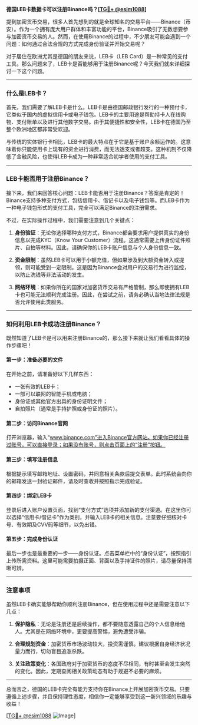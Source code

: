 **德国LEB卡数据卡可以注册Binance吗？[[TG💪+ @esim1088](https://t.me/s/esim1088)]**

提到加密货币交易，很多人首先想到的就是全球知名的交易平台——Binance（币安）。作为一个拥有庞大用户群体和丰富功能的平台，Binance吸引了无数想要参与加密货币交易的人。然而，在使用Binance的过程中，不少朋友可能会遇到一个问题：如何通过合法合规的方式完成身份验证并开始交易呢？

对于居住在欧洲尤其是德国的朋友来说，LEB卡（LEB Card）是一种常见的支付工具。那么问题来了，LEB卡是否能够用于注册Binance呢？今天我们就来详细探讨一下这个问题。

---

### 什么是LEB卡？

首先，我们需要了解LEB卡是什么。LEB卡是由德国邮政银行发行的一种预付卡，它类似于国内的虚拟信用卡或电子钱包。LEB卡的主要用途是帮助持卡人在线购物、支付账单以及进行其他数字交易。由于其便捷性和安全性，LEB卡在德国乃至整个欧洲地区都非常受欢迎。

与传统的实体银行卡相比，LEB卡的最大特点在于它是基于账户余额运作的。这意味着你只能使用卡上现有的资金进行消费，而无法透支或者超支。这种机制不仅降低了金融风险，也使得LEB卡成为一种非常适合初学者使用的支付工具。

---

### LEB卡能否用于注册Binance？

接下来，我们来回答核心问题：LEB卡能否用于注册Binance？答案是肯定的！Binance支持多种支付方式，包括信用卡、借记卡以及电子钱包等。而LEB卡作为一种电子钱包形式的支付工具，完全可以满足Binance的注册需求。

不过，在实际操作过程中，我们需要注意到几个关键点：

1. **身份验证**：无论你选择哪种支付方式，Binance都会要求用户提供真实的身份信息以完成KYC（Know Your Customer）流程。这通常需要上传身份证件照片、自拍等材料。因此，请确保你的LEB卡账户信息与个人身份信息一致。

2. **资金限制**：虽然LEB卡可以用于小额充值，但如果涉及到大额资金转入或提领，则可能受到一定限制。这是因为Binance会对用户的交易行为进行监控，以防止洗钱等非法活动的发生。

3. **网络环境**：如果你所在的国家对加密货币交易有严格管制，那么即使拥有LEB卡也可能无法顺利完成注册。因此，在尝试之前，请务必确认当地法律法规是否允许使用此类服务。

---

### 如何利用LEB卡成功注册Binance？

既然知道了LEB卡是可以用来注册Binance的，那么接下来就让我们看看具体的操作步骤吧！

#### 第一步：准备必要的文件

在开始之前，请准备好以下几样东西：
- 一张有效的LEB卡；
- 一部可以联网的智能手机或电脑；
- 身份证或其他官方出具的身份证明文件；
- 自拍照片（通常是手持护照或身份证的照片）。

#### 第二步：访问Binance官网

打开浏览器，输入“www.binance.com”进入Binance官方网站。如果你已经注册过账号，可以直接登录；如果没有账号，则点击页面上的“注册”按钮。

#### 第三步：填写注册信息

根据提示填写邮箱地址、设置密码，并同意相关条款后提交表单。此时系统会向你的邮箱发送一封验证邮件，请及时查收并按照指示完成验证。

#### 第四步：绑定LEB卡

登录后进入账户设置页面，找到“支付方式”选项并添加新的支付渠道。在这里你可以选择“信用卡/借记卡”作为类别，并输入LEB卡的相关信息。注意要仔细核对卡号、有效期及CVV码等细节，以免出错。

#### 第五步：完成身份认证

最后一步也是最重要的一步——身份认证。点击菜单栏中的“身份认证”，按照指引上传所需资料。这里可能需要拍摄正面、背面以及手持证件的照片，请尽量保持清晰可辨。

---

### 注意事项

虽然LEB卡确实能够帮助你顺利注册Binance，但在使用过程中还是需要注意以下几点：

1. **保护隐私**：无论是注册还是后续操作，都不要随意透露自己的个人信息给他人。尤其是在网络环境中，更要提高警惕，避免遭受诈骗。
   
2. **合理规划资金**：加密货币市场波动较大，投资需谨慎。建议根据自身经济状况量力而行，切勿盲目追涨杀跌。

3. **关注政策变化**：各国政府对于加密货币的态度不尽相同，有时甚至会发生突然的变化。因此，定期查阅相关政策动态有助于规避不必要的麻烦。

---

总而言之，德国的LEB卡完全有能力支持你在Binance上开展加密货币交易。只要遵循上述步骤，并且保持理性态度，相信你一定能够享受到这一新兴领域的乐趣与收益！

[[TG💪+ @esim1088](https://t.me/s/esim1088) ![Image](https://i.postimg.cc/4NQfJmqS/Snipaste-2025-05-13-00-14-12.png)]